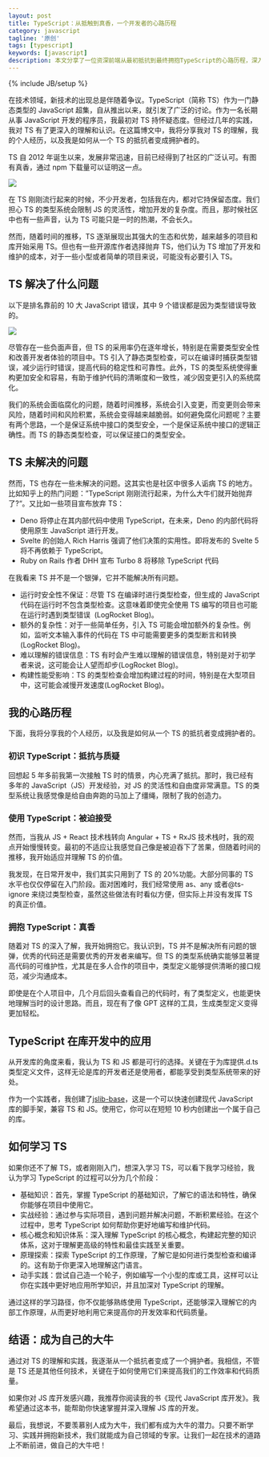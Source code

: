 ```yaml
---
layout: post
title: TypeScript：从抵触到真香，一个开发者的心路历程
category: javascript
tagline: '原创'
tags: [typescript]
keywords: [javascript]
description: 本文分享了一位资深前端从最初抵抗到最终拥抱TypeScript的心路历程，深入浅出地探讨了TypeScript在库开发中的应用及其带来的好处与挑战。
---
```


{% include JB/setup %}

在技术领域，新技术的出现总是伴随着争议。TypeScript（简称 TS）作为一门静态类型的 JavaScript 超集，自从推出以来，就引发了广泛的讨论。作为一名长期从事 JavaScript 开发的程序员，我最初对 TS 持怀疑态度。但经过几年的实践，我对 TS 有了更深入的理解和认识。在这篇博文中，我将分享我对 TS 的理解，我的个人经历，以及我是如何从一个 TS 的抵抗者变成拥护者的。

TS 自 2012 年诞生以来，发展非常迅速，目前已经得到了社区的广泛认可。有图有真香，通过 npm 下载量可以证明这一点。

![]({{BLOG_IMG}}605.png)

在 TS 刚刚流行起来的时候，不少开发者，包括我在内，都对它持保留态度。我们担心 TS 的类型系统会限制 JS 的灵活性，增加开发的复杂度。而且，那时候社区中也有一些声音，认为 TS 可能只是一时的热潮，不会长久。

然而，随着时间的推移，TS 逐渐展现出其强大的生态和优势，越来越多的项目和库开始采用 TS。但也有一些开源库作者选择抛弃 TS，他们认为 TS 增加了开发和维护的成本，对于一些小型或者简单的项目来说，可能没有必要引入 TS。

## TS 解决了什么问题

以下是排名靠前的 10 大 JavaScript 错误，其中 9 个错误都是因为类型错误导致的。

![]({{BLOG_IMG}}606.png)

尽管存在一些负面声音，但 TS 的采用率仍在逐年增长，特别是在需要类型安全性和改善开发者体验的项目中。TS 引入了静态类型检查，可以在编译时捕获类型错误，减少运行时错误，提高代码的稳定性和可靠性。此外，TS 的类型系统使得重构更加安全和容易，有助于维护代码的清晰度和一致性，减少因变更引入的系统腐化。

我们的系统会面临腐化的问题，随着时间推移，系统会引入变更，而变更则会带来风险，随着时间和风险积累，系统会变得越来越脆弱。如何避免腐化问题呢？主要有两个思路，一个是保证系统中接口的类型安全，一个是保证系统中接口的逻辑正确性。而 TS 的静态类型检查，可以保证接口的类型安全。

## TS 未解决的问题

然而，TS 也存在一些未解决的问题。这其实也是社区中很多人诟病 TS 的地方。比如知乎上的热门问题：”TypeScript 刚刚流行起来，为什么大牛们就开始抛弃了?“。又比如一些项目宣布放弃 TS：

- Deno 将停止在其内部代码中使用 TypeScript，在未来，Deno 的内部代码将使用原生 JavaScript 进行开发。
- Svelte 的创始人 Rich Harris 强调了他们决策的实用性。即将发布的 Svelte 5 将不再依赖于 TypeScript。
- Ruby on Rails 作者 DHH 宣布 Turbo 8 将移除 TypeScript 代码

在我看来 TS 并不是一个银弹，它并不能解决所有问题。

- 运行时安全性不保证：尽管 TS 在编译时进行类型检查，但生成的 JavaScript 代码在运行时不包含类型检查。这意味着即使完全使用 TS 编写的项目也可能在运行时遇到类型错误 ​ (LogRocket Blog)​。
- 额外的复杂性：对于一些简单任务，引入 TS 可能会增加额外的复杂性。例如，监听文本输入事件的代码在 TS 中可能需要更多的类型断言和转换 ​ (LogRocket Blog)​。
- 难以理解的错误信息：TS 有时会产生难以理解的错误信息，特别是对于初学者来说，这可能会让人望而却步 ​ (LogRocket Blog)​。
- 构建性能受影响：TS 的类型检查会增加构建过程的时间，特别是在大型项目中，这可能会减慢开发速度 ​ (LogRocket Blog)​。

## 我的心路历程

下面，我将分享我的个人经历，以及我是如何从一个 TS 的抵抗者变成拥护者的。

### 初识 TypeScript：抵抗与质疑

回想起 5 年多前我第一次接触 TS 时的情景，内心充满了抵抗。那时，我已经有多年的 JavaScript（JS）开发经验，对 JS 的灵活性和自由度非常满意。TS 的类型系统让我感觉像是给自由奔跑的马加上了缰绳，限制了我的创造力。

### 使用 TypeScript：被迫接受

然而，当我从 JS + React 技术栈转向 Angular + TS + RxJS 技术栈时，我的观点开始慢慢转变。最初的不适应让我感觉自己像是被迫吞下了苦果，但随着时间的推移，我开始适应并理解 TS 的价值。

我发现，在日常开发中，我们其实只用到了 TS 的 20%功能。大部分同事的 TS 水平也仅仅停留在入门阶段。面对困难时，我们经常使用 as、any 或者@ts-ignore 来绕过类型检查，虽然这些做法有时看似方便，但实际上并没有发挥 TS 的真正价值。

### 拥抱 TypeScript：真香

随着对 TS 的深入了解，我开始拥抱它。我认识到，TS 并不是解决所有问题的银弹，优秀的代码还是需要优秀的开发者来编写。但 TS 的类型系统确实能够显著提高代码的可维护性，尤其是在多人合作的项目中，类型定义能够提供清晰的接口规范，减少沟通成本。

即使是在个人项目中，几个月后回头查看自己的代码时，有了类型定义，也能更快地理解当时的设计思路。而且，现在有了像 GPT 这样的工具，生成类型定义变得更加轻松。

## TypeScript 在库开发中的应用

从开发库的角度来看，我认为 TS 和 JS 都是可行的选择。关键在于为库提供.d.ts 类型定义文件，这样无论是库的开发者还是使用者，都能享受到类型系统带来的好处。

作为一个实践者，我创建了[jslib-base](https://github.com/yanhaijing/jslib-base/)，这是一个可以快速创建现代 JavaScript 库的脚手架，兼容 TS 和 JS。使用它，你可以在短短 10 秒内创建出一个属于自己的库。

## 如何学习 TS

如果你还不了解 TS，或者刚刚入门，想深入学习 TS，可以看下我学习经验，我认为学习 TypeScript 的过程可以分为几个阶段：

- 基础知识：首先，掌握 TypeScript 的基础知识，了解它的语法和特性，确保你能够在项目中使用它。
- 实战经验：通过参与实际项目，遇到问题并解决问题，不断积累经验。在这个过程中，思考 TypeScript 如何帮助你更好地编写和维护代码。
- 核心概念和知识体系：深入理解 TypeScript 的核心概念，构建起完整的知识体系，这对于理解更高级的特性和最佳实践至关重要。
- 原理探索：探索 TypeScript 的工作原理，了解它是如何进行类型检查和编译的。这有助于你更深入地理解这门语言。
- 动手实践：尝试自己造一个轮子，例如编写一个小型的库或工具，这样可以让你在实践中更好地应用所学知识，并且加深对 TypeScript 的理解。

通过这样的学习路径，你不仅能够熟练使用 TypeScript，还能够深入理解它的内部工作原理，从而更好地利用它来提高你的开发效率和代码质量。

## 结语：成为自己的大牛

通过对 TS 的理解和实践，我逐渐从一个抵抗者变成了一个拥护者。我相信，不管是 TS 还是其他任何技术，关键在于如何使用它们来提高我们的工作效率和代码质量。

如果你对 JS 库开发感兴趣，我推荐你阅读我的书《现代 JavaScript 库开发》。我希望通过这本书，能帮助你快速掌握并深入理解 JS 库的开发。

最后，我想说，不要羡慕别人成为大牛，我们都有成为大牛的潜力。只要不断学习、实践并拥抱新技术，我们就能成为自己领域的专家。让我们一起在技术的道路上不断前进，做自己的大牛吧！
